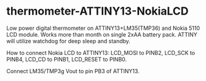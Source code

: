 # thermometer-ATTINY13-NokiaLCD
Low power digital thermometer on ATTINY13+LM35(TMP36) and Nokia 5110 LCD module. Works more than month on single 2xAA battery pack. ATTINY will utilize watchdog for deep sleep and standby.

How to connect Nokia LCD to ATTINY13: LCD_MOSI to PINB2, LCD_SCK to PINB4, LCD_CD to PINB1, LCD_RESET to PINB0. 

Connect LM35/TMP3g Vout to pin PB3 of ATTINY13.
